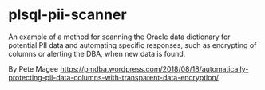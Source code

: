 # plsql-pii-scanner
An example of a method for scanning the Oracle data dictionary for potential PII data and automating specific responses, such as encrypting of columns or alerting the DBA, when new data is found.

By Pete Magee
https://pmdba.wordpress.com/2018/08/18/automatically-protecting-pii-data-columns-with-transparent-data-encryption/
